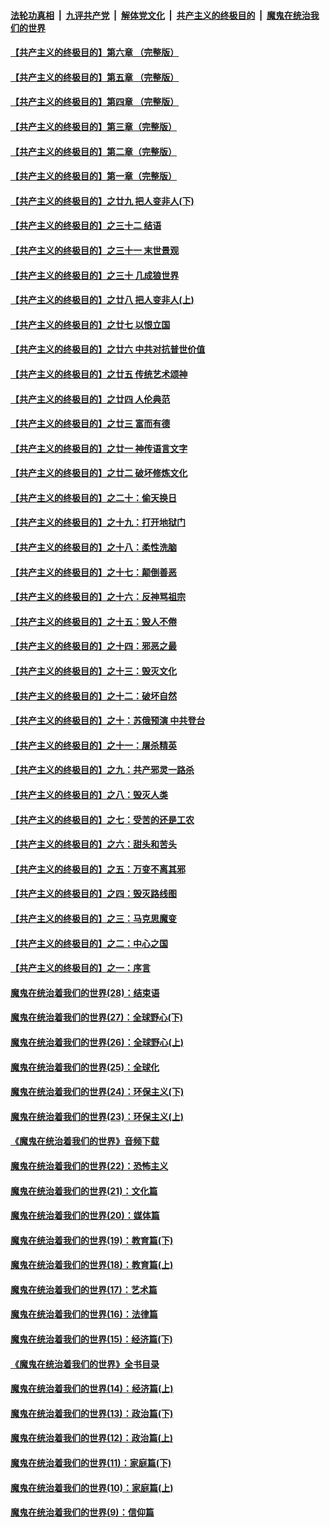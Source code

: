 

####  [法轮功真相](../../../../basic/blob/master/README.md?t=07011002) &nbsp;|&nbsp; [九评共产党](../../../../9ping.md/blob/master/README.md?t=07011002) &nbsp;|&nbsp; [解体党文化](../../../../jtdwh.md/blob/master/README.md?t=07011002)  &nbsp;|&nbsp; [共产主义的终极目的](../../../../gczydzjmd.md/blob/master/README.md?t=07011002) &nbsp;|&nbsp; [魔鬼在统治我们的世界](../../../../mgztzwmdsj.md/blob/master/README.md?t=07011002) 

#### [【共产主义的终极目的】第六章 （完整版）](../pages/nsc422/n11428913.md?t=07011002) 

#### [【共产主义的终极目的】第五章 （完整版）](../pages/nsc422/n11428912.md?t=07011002) 

#### [【共产主义的终极目的】第四章 （完整版）](../pages/nsc422/n11428907.md?t=07011002) 

#### [【共产主义的终极目的】第三章（完整版）](../pages/nsc422/n11428848.md?t=07011002) 

#### [【共产主义的终极目的】第二章（完整版）](../pages/nsc422/n11428831.md?t=07011002) 

#### [【共产主义的终极目的】第一章（完整版）](../pages/nsc422/n11417651.md?t=07011002) 

#### [【共产主义的终极目的】之廿九 把人变非人(下)](../pages/nsc422/n11344140.md?t=07011002) 

#### [【共产主义的终极目的】之三十二 结语](../pages/nsc422/n11360535.md?t=07011002) 

#### [【共产主义的终极目的】之三十一 末世景观](../pages/nsc422/n11351129.md?t=07011002) 

#### [【共产主义的终极目的】之三十 几成狼世界](../pages/nsc422/n11348280.md?t=07011002) 

#### [【共产主义的终极目的】之廿八 把人变非人(上)](../pages/nsc422/n11340492.md?t=07011002) 

#### [【共产主义的终极目的】之廿七 以恨立国](../pages/nsc422/n11336944.md?t=07011002) 

#### [【共产主义的终极目的】之廿六 中共对抗普世价值](../pages/nsc422/n11324785.md?t=07011002) 

#### [【共产主义的终极目的】之廿五 传统艺术颂神](../pages/nsc422/n11296396.md?t=07011002) 

#### [【共产主义的终极目的】之廿四 人伦典范](../pages/nsc422/n11296397.md?t=07011002) 

#### [【共产主义的终极目的】之廿三 富而有德](../pages/nsc422/n11283598.md?t=07011002) 

#### [【共产主义的终极目的】之廿一 神传语言文字](../pages/nsc422/n11263265.md?t=07011002) 

#### [【共产主义的终极目的】之廿二 破坏修炼文化](../pages/nsc422/n11245728.md?t=07011002) 

#### [【共产主义的终极目的】之二十：偷天换日](../pages/nsc422/n11238846.md?t=07011002) 

#### [【共产主义的终极目的】之十九：打开地狱门](../pages/nsc422/n11206376.md?t=07011002) 

#### [【共产主义的终极目的】之十八：柔性洗脑](../pages/nsc422/n11199994.md?t=07011002) 

#### [【共产主义的终极目的】之十七：颠倒善恶](../pages/nsc422/n11179782.md?t=07011002) 

#### [【共产主义的终极目的】之十六：反神骂祖宗](../pages/nsc422/n11166798.md?t=07011002) 

#### [【共产主义的终极目的】之十五：毁人不倦](../pages/nsc422/n11166792.md?t=07011002) 

#### [【共产主义的终极目的】之十四：邪恶之最](../pages/nsc422/n11150249.md?t=07011002) 

#### [【共产主义的终极目的】之十三：毁灭文化](../pages/nsc422/n11135227.md?t=07011002) 

#### [【共产主义的终极目的】之十二：破坏自然](../pages/nsc422/n11135214.md?t=07011002) 

#### [【共产主义的终极目的】之十：苏俄预演 中共登台](../pages/nsc422/n11118424.md?t=07011002) 

#### [【共产主义的终极目的】之十一：屠杀精英](../pages/nsc422/n11118442.md?t=07011002) 

#### [【共产主义的终极目的】之九：共产邪灵一路杀](../pages/nsc422/n11114139.md?t=07011002) 

#### [【共产主义的终极目的】之八：毁灭人类](../pages/nsc422/n11108503.md?t=07011002) 

#### [【共产主义的终极目的】之七：受苦的还是工农](../pages/nsc422/n11101809.md?t=07011002) 

#### [【共产主义的终极目的】之六：甜头和苦头](../pages/nsc422/n11096971.md?t=07011002) 

#### [【共产主义的终极目的】之五：万变不离其邪](../pages/nsc422/n11091285.md?t=07011002) 

#### [【共产主义的终极目的】之四：毁灭路线图](../pages/nsc422/n11086284.md?t=07011002) 

#### [【共产主义的终极目的】之三：马克思魔变](../pages/nsc422/n11061941.md?t=07011002) 

#### [【共产主义的终极目的】之二：中心之国](../pages/nsc422/n11047728.md?t=07011002) 

#### [【共产主义的终极目的】之一：序言](../pages/nsc422/n11086077.md?t=07011002) 

#### [魔鬼在统治着我们的世界(28)：结束语](../pages/nsc422/n10936246.md?t=07011002) 

#### [魔鬼在统治着我们的世界(27)：全球野心(下)](../pages/nsc422/n10928319.md?t=07011002) 

#### [魔鬼在统治着我们的世界(26)：全球野心(上)](../pages/nsc422/n10900318.md?t=07011002) 

#### [魔鬼在统治着我们的世界(25)：全球化](../pages/nsc422/n10788205.md?t=07011002) 

#### [魔鬼在统治着我们的世界(24)：环保主义(下)](../pages/nsc422/n10695307.md?t=07011002) 

#### [魔鬼在统治着我们的世界(23)：环保主义(上)](../pages/nsc422/n10688613.md?t=07011002) 

#### [《魔鬼在统治着我们的世界》音频下载](../pages/nsc422/n10635553.md?t=07011002) 

#### [魔鬼在统治着我们的世界(22)：恐怖主义](../pages/nsc422/n10614727.md?t=07011002) 

#### [魔鬼在统治着我们的世界(21)：文化篇](../pages/nsc422/n10597706.md?t=07011002) 

#### [魔鬼在统治着我们的世界(20)：媒体篇](../pages/nsc422/n10586579.md?t=07011002) 

#### [魔鬼在统治着我们的世界(19)：教育篇(下)](../pages/nsc422/n10564808.md?t=07011002) 

#### [魔鬼在统治着我们的世界(18)：教育篇(上)](../pages/nsc422/n10526970.md?t=07011002) 

#### [魔鬼在统治着我们的世界(17)：艺术篇](../pages/nsc422/n10499093.md?t=07011002) 

#### [魔鬼在统治着我们的世界(16)：法律篇](../pages/nsc422/n10485969.md?t=07011002) 

#### [魔鬼在统治着我们的世界(15)：经济篇(下)](../pages/nsc422/n10469975.md?t=07011002) 

#### [《魔鬼在统治着我们的世界》全书目录](../pages/nsc422/n10464261.md?t=07011002) 

#### [魔鬼在统治着我们的世界(14)：经济篇(上)](../pages/nsc422/n10457370.md?t=07011002) 

#### [魔鬼在统治着我们的世界(13)：政治篇(下)](../pages/nsc422/n10448270.md?t=07011002) 

#### [魔鬼在统治着我们的世界(12)：政治篇(上)](../pages/nsc422/n10444576.md?t=07011002) 

#### [魔鬼在统治着我们的世界(11)：家庭篇(下)](../pages/nsc422/n10440961.md?t=07011002) 

#### [魔鬼在统治着我们的世界(10)：家庭篇(上)](../pages/nsc422/n10435448.md?t=07011002) 

#### [魔鬼在统治着我们的世界(9)：信仰篇](../pages/nsc422/n10432159.md?t=07011002) 

